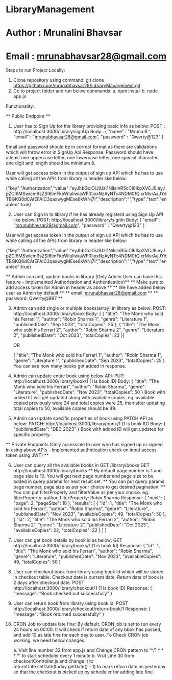 # LibraryManagement
# Author : Mrunalini Bhavsar
# Email : mrunabhavsar28@gmail.com

Steps to run Project Locally:
1. Clone repository using command: git clone https://github.com/mrunabhavsar28/LibraryManagement.git 
2. Go to project folder and run below commands: 
    a. npm install
    b. node app.js

Functionality:

** Public Endpoint **
1. User has to Sign Up for the library providing basic info as below:
POST : http://localhost:3000/library/signUp
Body : {
    "name" : "Mruna B.",
    "email" : "mrunubhavsar28@gmail.com",
    "password" : "Qwerty@123"
}

Email and password should be in correct format as there are validations which will throw error in SignUp Api Response.
Password should have atleast one uppercase letter, one lowercase letter, one special character, one digit and length should be minimum 8.

User will get access token in the output of sign up API which he has to use while calling all the APIs from library in header like below:

{"key":"Authorization","value":"eyJhbGciOiJIUzI1NiIsInR5cCI6IkpXVCJ9.eyJpZCI6MSwicm9sZSI6ImFkbWluIiwiaWF0IjoxNzAyNTc4NDM0fQ.xrMvrAaJYdTBGKQ8dCAtEFAIC3qaxwygMEse8kWNj7I","description":"","type":"text","enabled":true}


2. User can Sign In to library if he has already registerd using Sign Up API like below:
POST: http://localhost:3000/library/signIn
Body: {
    "email" : "mrunubhavsar28@gmail.com",
    "password" : "Qwerty@123"
}

User will get access token in the output of sign up API which he has to use while calling all the APIs from library in header like below:

{"key":"Authorization","value":"eyJhbGciOiJIUzI1NiIsInR5cCI6IkpXVCJ9.eyJpZCI6MSwicm9sZSI6ImFkbWluIiwiaWF0IjoxNzAyNTc4NDM0fQ.xrMvrAaJYdTBGKQ8dCAtEFAIC3qaxwygMEse8kWNj7I","description":"","type":"text","enabled":true}

** Admin can add, update books in library (Only Admin User can have this feature - Implemented Authorization and Authentication)**
** Make sure to add access token for Admin in header as above **
** We have added below user as Admin by default **
** email: mrunabhavsar28@gmail.com **
** password: Qwerty@987 **

3. Admin can add single or multiple books(array) in library as below:
POST: http://localhost:3000/library/book
Body: [
    {
        "title": "The Monk who sold his Ferrari 1",
        "author": "Robin Sharma 1",
        "genre": "Literature 1",
        "publishedDate": "Sep 2023",
        "totalCopies": 25
    },
    {
        "title": "The Monk who sold his Ferrari 2",
        "author": "Robin Sharma 2",
        "genre": "Literature 2",
        "publishedDate": "Oct 2023",
        "totalCopies": 22
    }]

    OR 


    {
        "title": "The Monk who sold his Ferrari 1",
        "author": "Robin Sharma 1",
        "genre": "Literature 1",
        "publishedDate": "Sep 2023",
        "totalCopies": 25
    }
You can see how many books got added in response.

4. Admin can update entire book using below API:
PUT: http://localhost:3000/library/book/1 (1 is book ID)
Body: {
    "title": "The Monk who sold his Ferrari",
    "author": "Robin Sharma",
    "genre": "Literature",
    "publishedDate": "Nov 2023",
    "totalCopies": 50
}
Book with added ID will get updated along with available copies.
eg. available copied previously were 24 and total copies were 25, then after updating total copies to 50, available copies should be 49.

5. Admin can update specific properties of book using PATCH API as below:
PATCH: http://localhost:3000/library/book/1 (1 is book ID)
Body: {
    "publishedDate": "DEC 2023"
}
Book with added ID will get updated for specific property.


** Private Endpoints (Only accessible to user who has signed up or signed in using above APIs - Implemented authntication check on input access token using JWT) **

6. User can query all the available books in GET /library/books
GET http://localhost:3000/library/books
** By default page number is 1 and page size is 10. You will get next page number and page size to be added in query params for next result set.
** You can put query params page number, page size as per your choice to get desired pagination.
** You can put filterProperty and filterValue as per your choice. eg. filterProperty: author, filterProperty: Robin Sharma
Response: {
    "next": {
        "page": 2,
        "pageSize": 10
    },
    "results": [
        {
            "id": 1,
            "title": "The Monk who sold his Ferrari",
            "author": "Robin Sharma",
            "genre": "Literature",
            "publishedDate": "Nov 2023",
            "availableCopies": 49,
            "totalCopies": 50
        },
        {
            "id": 2,
            "title": "The Monk who sold his Ferrari 2",
            "author": "Robin Sharma 2",
            "genre": "Literature 2",
            "publishedDate": "Oct 2023",
            "availableCopies": 22,
            "totalCopies": 22
        }
    ]
}

7. User can get book details by book id as below:
GET http://localhost:3000/library/books/1 (1 is book Id)
Response: {
            "id": 1,
            "title": "The Monk who sold his Ferrari",
            "author": "Robin Sharma",
            "genre": "Literature",
            "publishedDate": "Nov 2023",
            "availableCopies": 49,
            "totalCopies": 50
        }

8. User can checkout book from library using book Id which will be stored in checkout table.
Checkout date is current date. Return date of book is 2 days after checkout date.
POST http://localhost:3000/library/checkout/1 (1 is book ID)
Response: {
    "message": "Book checked out successfully"
}

9. User can return book from library using book id.
POST http://localhost:3000/library/checkout/return-book/1
Response: {
    "message": "Book returned successfully"
}

10. CRON Job to update late fine:
By default, CRON job is set to run every 24 hours on 00:00.
It will check if return date of any bbok has passed, and add 10 as late fine for each day to user.
To Check CRON job working, we need below changes:

    a. Visit line number 32 from app.js and Change CRON pattern to '*/1 * * * *' to start scheduler every 1 minute
    b. Visit Line 30 from checkoutController.js and change it to returnDate.setDate(today.getDate() - 1) to mark return date as yesterday so that the checkout is picked up by scheduler for adding late fine.